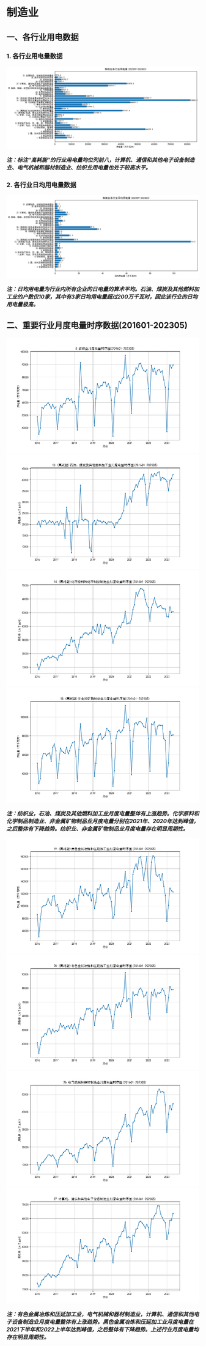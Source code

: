 # 制造业

## 一、各行业用电数据

### 1. 各行业用电量数据

![](制造业各行业用电数据/制造业各行业用电量(202309-202403).png)

_**注：标注“高耗能”的行业用电量均位列前八，计算机、通信和其他电子设备制造业、电气机械和器材制造业、纺织业用电量也处于较高水平。**_

### 2. 各行业日均用电量数据

![](制造业各行业用电数据/制造业各行业日均用电量(202309-202403).png)

_**注：日均用电量为行业内所有企业的日电量的算术平均。石油、煤炭及其他燃料加工业的户数仅10家，其中有3家日均用电量超过200万千瓦时，因此该行业的日均用电量极高。**_

## 二、重要行业月度电量时序数据(201601-202305)

![](制造业重要行业月度电量时序数据(201601-202305)/5.纺织业月度电量时序图(201601-202305).png)
![](制造业重要行业月度电量时序数据(201601-202305)/13.(高耗能)石油、煤炭及其他燃料加工业月度电量时序图(201601-202305).png)
![](制造业重要行业月度电量时序数据(201601-202305)/14.(高耗能)化学原料和化学制品制造业月度电量时序图(201601-202305).png)
![](制造业重要行业月度电量时序数据(201601-202305)/18.(高耗能)非金属矿物制品业月度电量时序图(201601-202305).png)

_**注：纺织业，石油、煤炭及其他燃料加工业月度电量整体有上涨趋势。化学原料和化学制品制造业、非金属矿物制品业月度电量分别在2021年、2020年达到峰值，之后整体有下降趋势。纺织业、非金属矿物制品业月度电量存在明显周期性。**_

![](制造业重要行业月度电量时序数据(201601-202305)/19.(高耗能)黑色金属冶炼和压延加工业月度电量时序图(201601-202305).png)
![](制造业重要行业月度电量时序数据(201601-202305)/20.(高耗能)有色金属冶炼和压延加工业月度电量时序图(201601-202305).png)
![](制造业重要行业月度电量时序数据(201601-202305)/26.电气机械和器材制造业月度电量时序图(201601-202305).png)
![](制造业重要行业月度电量时序数据(201601-202305)/27.计算机、通信和其他电子设备制造业月度电量时序图(201601-202305).png)

_**注：有色金属冶炼和压延加工业，电气机械和器材制造业，计算机、通信和其他电子设备制造业月度电量整体有上涨趋势。黑色金属冶炼和压延加工业月度电量在2021下半年和2022上半年达到峰值，之后整体有下降趋势。上述行业月度电量均存在明显周期性。**_
